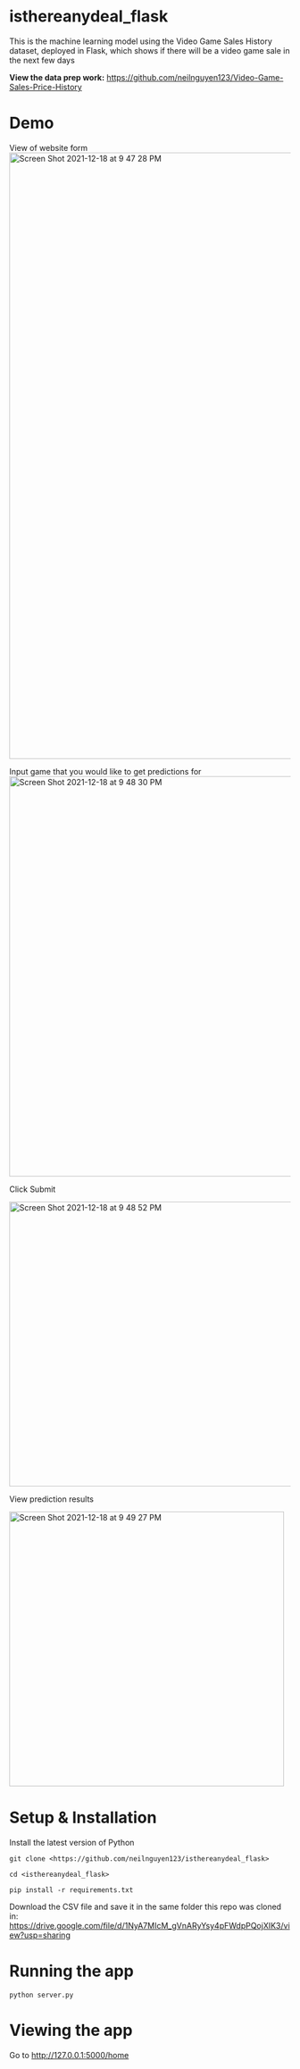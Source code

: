 # isthereanydeal_flask
This is the machine learning model using the Video Game Sales History dataset, deployed in Flask, which shows if there will be a video game sale in the next few days

**View the data prep work:** https://github.com/neilnguyen123/Video-Game-Sales-Price-History

# Demo
View of website form
<img width="1086" alt="Screen Shot 2021-12-18 at 9 47 28 PM" src="https://user-images.githubusercontent.com/85441922/146663203-217e9876-9b2c-46a8-8236-4b7510e68d18.png">

Input game that you would like to get predictions for
<img width="717" alt="Screen Shot 2021-12-18 at 9 48 30 PM" src="https://user-images.githubusercontent.com/85441922/146663212-90c21a63-e9bd-40d9-9b31-1b0a720975f5.png">

Click Submit 

<img width="510" alt="Screen Shot 2021-12-18 at 9 48 52 PM" src="https://user-images.githubusercontent.com/85441922/146663221-5e19b911-9ad9-4da4-ba34-c5eeff2b8bd8.png">

View prediction results 

<img width="492" alt="Screen Shot 2021-12-18 at 9 49 27 PM" src="https://user-images.githubusercontent.com/85441922/146663233-35aff80b-6afb-4d74-ad0a-60675fdcba1e.png">


# Setup & Installation
Install the latest version of Python
```
git clone <https://github.com/neilnguyen123/isthereanydeal_flask>
```
```
cd <isthereanydeal_flask>
```
```
pip install -r requirements.txt
```

Download the CSV file and save it in the same folder this repo was cloned in: 
https://drive.google.com/file/d/1NyA7MIcM_gVnARyYsy4pFWdpPQojXIK3/view?usp=sharing

# Running the app
```
python server.py
```
# Viewing the app

Go to http://127.0.0.1:5000/home

